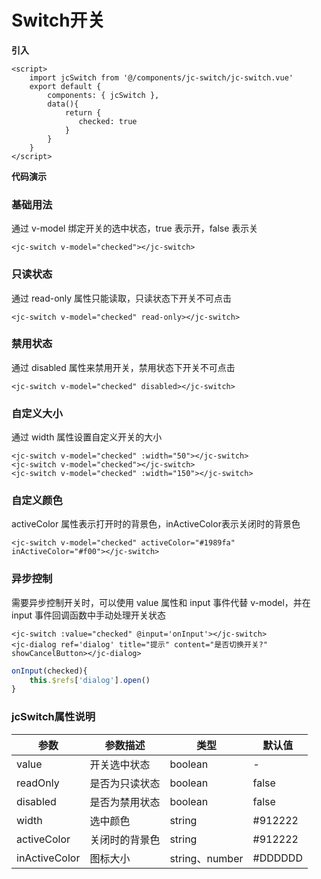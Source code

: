 
# Switch开关

<jc-qrcode name="switch"/>

**引入**

```vue
<script>
	import jcSwitch from '@/components/jc-switch/jc-switch.vue'
	export default {
		components: { jcSwitch },
        data(){
            return { 
               checked: true 
            }
        }
	}
</script>
```

**代码演示**

### 基础用法
通过 v-model 绑定开关的选中状态，true 表示开，false 表示关

```vue
<jc-switch v-model="checked"></jc-switch>
```

### 只读状态
通过 read-only 属性只能读取，只读状态下开关不可点击

```vue
<jc-switch v-model="checked" read-only></jc-switch>
```

### 禁用状态
通过 disabled 属性来禁用开关，禁用状态下开关不可点击

```vue
<jc-switch v-model="checked" disabled></jc-switch>
```

### 自定义大小
通过 width 属性设置自定义开关的大小

```vue
<jc-switch v-model="checked" :width="50"></jc-switch>
<jc-switch v-model="checked"></jc-switch>
<jc-switch v-model="checked" :width="150"></jc-switch>
```

### 自定义颜色
activeColor 属性表示打开时的背景色，inActiveColor表示关闭时的背景色

```vue
<jc-switch v-model="checked" activeColor="#1989fa" inActiveColor="#f00"></jc-switch>
```

### 异步控制

需要异步控制开关时，可以使用 value 属性和 input 事件代替 v-model，并在 input 事件回调函数中手动处理开关状态

```vue
<jc-switch :value="checked" @input='onInput'></jc-switch>
<jc-dialog ref='dialog' title="提示" content="是否切换开关?" showCancelButton></jc-dialog>
```

```javascript
onInput(checked){
	this.$refs['dialog'].open()
}
```

### jcSwitch属性说明

| 参数 | 参数描述 | 类型 | 默认值 |
| --- | --- | --- | --- |
| value | 开关选中状态 | boolean | - |
| readOnly | 是否为只读状态 | boolean | false |
| disabled | 是否为禁用状态 | boolean | false |
| width | 选中颜色 | string | #912222 |
| activeColor | 关闭时的背景色 | string | #912222 |
| inActiveColor | 图标大小 | string、number | #DDDDDD |

